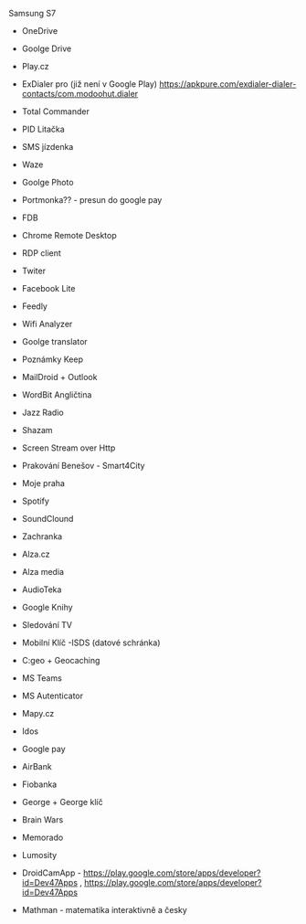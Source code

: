 Samsung S7

- OneDrive
- Goolge Drive
- Play.cz
- ExDialer pro (již není v Google Play) https://apkpure.com/exdialer-dialer-contacts/com.modoohut.dialer
- Total Commander
- PID Litačka
- SMS jízdenka
- Waze
- Goolge Photo
- Portmonka?? - presun do google pay
- FDB
- Chrome Remote Desktop
- RDP client
- Twiter
- Facebook Lite
- Feedly
- Wifi Analyzer
- Goolge translator
- Poznámky Keep
- MailDroid + Outlook
- WordBit Angličtina
- Jazz Radio
- Shazam
- Screen Stream over Http
- Prakování Benešov - Smart4City
- Moje praha
- Spotify
- SoundClound
- Zachranka 
- Alza.cz
- Alza media
- AudioTeka
- Google Knihy
- Sledování TV
- Mobilní Klíč -ISDS (datové schránka)
- C:geo + Geocaching
- MS Teams
- MS Autenticator
- Mapy.cz
- Idos
- Google pay
- AirBank
- Fiobanka
- George + George klíč
- Brain Wars
- Memorado
- Lumosity
- DroidCamApp - https://play.google.com/store/apps/developer?id=Dev47Apps , https://play.google.com/store/apps/developer?id=Dev47Apps

- Mathman - matematika interaktivně a česky
